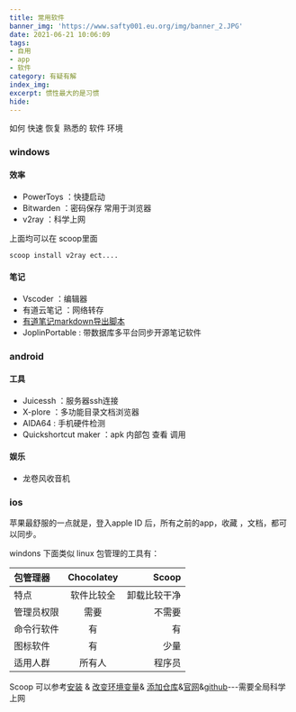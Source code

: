 ```yaml
---
title: 常用软件
banner_img: 'https://www.safty001.eu.org/img/banner_2.JPG'
date: 2021-06-21 10:06:09
tags:
- 自用
- app
- 软件
category: 有疑有解
index_img:
excerpt: 惯性最大的是习惯
hide:
---
```

如何 快速 恢复 熟悉的 软件 环境
### windows
#### 效率
- PowerToys ：快捷启动
- Bitwarden ：密码保存 常用于浏览器
- v2ray ：科学上网

上面均可以在 scoop里面
```bash
scoop install v2ray ect....
```
  
#### 笔记
- Vscoder ：编辑器
- 有道云笔记 ：网络转存
- [有道笔记markdown导出脚本](https://github.com/DeppWang/youdaonote-pull)
- JoplinPortable : 带数据库多平台同步开源笔记软件
### android
#### 工具
- Juicessh ：服务器ssh连接
- X-plore ：多功能目录文档浏览器
- AIDA64 : 手机硬件检测
- Quickshortcut maker ：apk 内部包 查看 调用
#### 娱乐
- 龙卷风收音机
### ios
苹果最舒服的一点就是，登入apple ID 后，所有之前的app，收藏 ，文档，都可以同步。

windons 下面类似 linux 包管理的工具有：

| 包管理器   | Chocolatey |        Scoop |
|:---------|:----------:|-------------:|
| 特点       | 软件比较全 | 卸载比较干净 |
| 管理员权限 |    需要    |       不需要 |
| 命令行软件 |     有     |           有 |
| 图标软件   |     有     |         少量 |
| 适用人群   |   所有人   |       程序员 |
 



Scoop 可以参考[安装](https://chawyehsu.com/blog/use-scoop-to-enhance-windows-powershell) & [改变环境变量](https://www.jianshu.com/p/61ee7a103e69)& [添加仓库](https://sspai.com/post/52710)&[官网](https://scoop.sh/)&[github](https://github.com/lukesampson/scoop)---需要全局科学上网

 
 